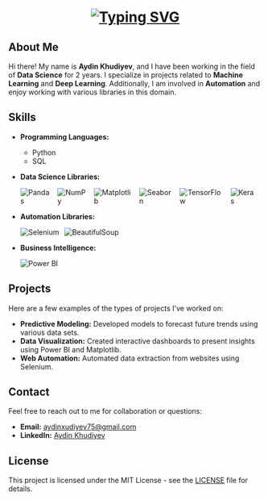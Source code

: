 <h1 align="center">
  <a href="https://git.io/typing-svg"><img src="https://readme-typing-svg.demolab.com?    font=Sixtyfour&size=17&pause=1000&color=AAD102&center=true&vCenter=true&random=false&width=435&height=105&lines=Hi+%F0%9F%91%8B%2CI'am+Aydin+Khudiyev;Data+Scientist" alt="Typing SVG" /></a>
</h1>

## About Me
Hi there! My name is **Aydin Khudiyev**, and I have been working in the field of **Data Science** for 2 years. I specialize in projects related to **Machine Learning** and **Deep Learning**. Additionally, I am involved in **Automation** and enjoy working with various libraries in this domain.

## Skills
- **Programming Languages:** 
  - Python
  - SQL

- **Data Science Libraries:**
  <div style="display: flex; align-items: center;">
    <img src="https://img.icons8.com/color/48/000000/pandas.png" alt="Pandas" style="margin-right: 10px;"/>
    <img src="https://img.icons8.com/color/48/000000/numpy.png" alt="NumPy" style="margin-right: 10px;"/>
    <img src="https://img.icons8.com/color/48/000000/matplotlib.png" alt="Matplotlib" style="margin-right: 10px;"/>
    <img src="https://img.icons8.com/color/48/000000/seaborn.png" alt="Seaborn" style="margin-right: 10px;"/>
    <img src="https://img.icons8.com/color/48/000000/tensorflow.png" alt="TensorFlow" style="margin-right: 10px;"/>
    <img src="https://img.icons8.com/color/48/000000/keras.png" alt="Keras" style="margin-right: 10px;"/>
  </div>

- **Automation Libraries:**
  <div style="display: flex; align-items: center;">
    <img src="https://img.icons8.com/color/48/000000/selenium.png" alt="Selenium" style="margin-right: 10px;"/>
    <img src="https://img.icons8.com/color/48/000000/beautiful-soup.png" alt="BeautifulSoup" style="margin-right: 10px;"/>
  </div>

- **Business Intelligence:**
  <div style="display: flex; align-items: center;">
    <img src="https://img.icons8.com/color/48/000000/power-bi.png" alt="Power BI" style="margin-right: 10px;"/>
  </div>

## Projects
Here are a few examples of the types of projects I've worked on:
- **Predictive Modeling:** Developed models to forecast future trends using various data sets.
- **Data Visualization:** Created interactive dashboards to present insights using Power BI and Matplotlib.
- **Web Automation:** Automated data extraction from websites using Selenium.

## Contact
Feel free to reach out to me for collaboration or questions:
- **Email:** [aydinxudiyev75@gmail.com](mailto:aydinxudiyev75@gmail.com)
- **LinkedIn:** [Aydin Khudiyev](https://www.linkedin.com/in/aydin-xudiyev-19091b210)

## License
This project is licensed under the MIT License - see the [LICENSE](LICENSE) file for details.
